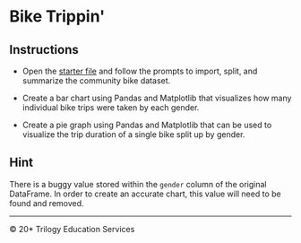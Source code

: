 # Bike Trippin'

## Instructions


* Open the [starter file](Unsolved/bike_trippin.ipynb) and follow the prompts to import, split, and summarize the community bike dataset.

* Create a bar chart using Pandas and Matplotlib that visualizes how many individual bike trips were taken by each gender.

* Create a pie graph using Pandas and Matplotlib that can be used to visualize the trip duration of a single bike split up by gender.

## Hint

There is a buggy value stored within the `gender` column of the original DataFrame. In order to create an accurate chart, this value will need to be found and removed.

- - -

© 20* Trilogy Education Services
